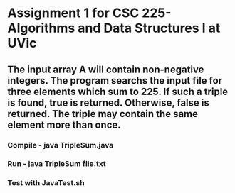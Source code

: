 # Assignment 1 for CSC 225- Algorithms and Data Structures I at UVic 

## The input array A will contain non-negative integers. The program searchs the input file for three elements which sum to 225. If such a triple is found, true is returned. Otherwise, false is returned. The triple may contain the same element more than once.

### Compile - java TripleSum.java

### Run - java TripleSum file.txt

### Test with JavaTest.sh